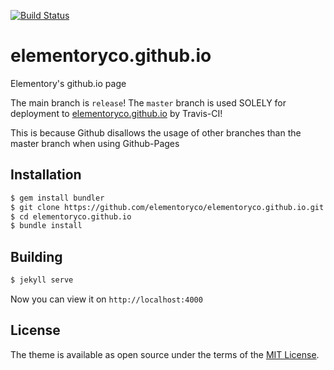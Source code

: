 [![Build Status](https://travis-ci.org/elementoryco/elementoryco.github.io.svg?branch=release)](https://travis-ci.org/elementoryco/elementoryco.github.io)

# elementoryco.github.io

Elementory's github.io page

The main branch is `release`! The `master` branch is used SOLELY for deployment to [elementoryco.github.io](https://elementoryco.github.io) by Travis-CI!

This is because Github disallows the usage of other branches than the master branch when using Github-Pages

## Installation

```sh
$ gem install bundler
$ git clone https://github.com/elementoryco/elementoryco.github.io.git
$ cd elementoryco.github.io
$ bundle install
```

## Building

```sh
$ jekyll serve
```

Now you can view it on `http://localhost:4000`

## License

The theme is available as open source under the terms of the [MIT License](https://opensource.org/licenses/MIT).

